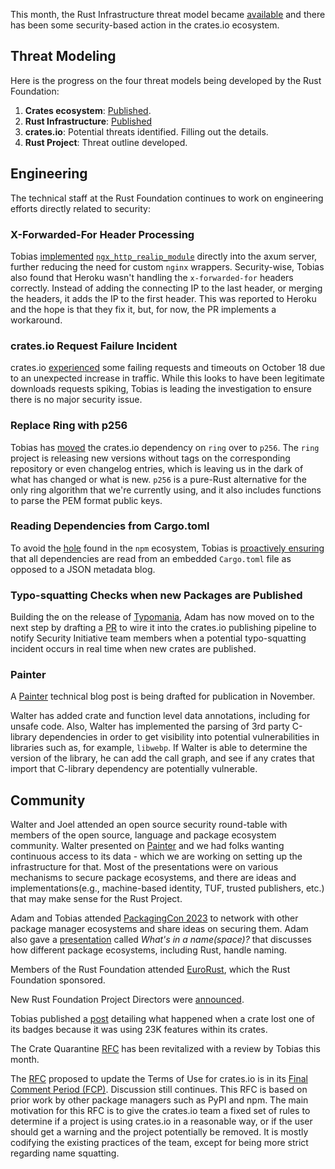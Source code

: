 This month, the Rust Infrastructure threat model became [available](https://docs.google.com/document/d/10Qlf8lk7VbpWhA0wHqJj4syYuUVr8rkGVM-k2qkb0QE/) and there has been some security-based action in the crates.io ecosystem.

## Threat Modeling

Here is the progress on the four threat models being developed by the Rust Foundation:

1. **Crates ecosystem**: [Published](https://drive.google.com/file/d/1YxpJ0W5eqat2Y3ZfbdwKm_AoNhX3hIj_/).
2. **Rust Infrastructure**: [Published](https://docs.google.com/document/d/10Qlf8lk7VbpWhA0wHqJj4syYuUVr8rkGVM-k2qkb0QE/)
3. **crates.io**: Potential threats identified. Filling out the details.
4. **Rust Project**: Threat outline developed.

## Engineering

The technical staff at the Rust Foundation continues to work on engineering efforts directly related to security:

### X-Forwarded-For Header Processing

Tobias [implemented](https://github.com/rust-lang/crates.io/pull/7359) [`ngx_http_realip_module`](http://nginx.org/en/docs/http/ngx_http_realip_module.html) directly into the axum server, further reducing the need for custom `nginx` wrappers. Security-wise, Tobias also found that Heroku wasn't handling the `x-forwarded-for` headers correctly. Instead of adding the connecting IP to the last header, or merging the headers, it adds the IP to the first header. This was reported to Heroku and the hope is that they fix it, but, for now, the PR implements a workaround.

### crates.io Request Failure Incident

crates.io [experienced](https://status.crates.io/incidents/fsrmr4bk8trw) some failing requests and timeouts on October 18 due to an unexpected increase in traffic. While this looks to have been legitimate downloads requests spiking, Tobias is leading the investigation to ensure there is no major security issue.

### Replace Ring with p256

Tobias has [moved](https://github.com/rust-lang/crates.io/pull/7252) the crates.io dependency on `ring` over to `p256`. The `ring` project is releasing new versions without tags on the corresponding repository or even changelog entries, which is leaving us in the dark of what has changed or what is new. `p256` is a pure-Rust alternative for the only ring algorithm that we're currently using, and it also includes functions to parse the PEM format public keys.

### Reading Dependencies from Cargo.toml

To avoid the [hole](https://blog.vlt.sh/blog/the-massive-hole-in-the-npm-ecosystem) found in the `npm` ecosystem, Tobias is [proactively ensuring](https://github.com/rust-lang/crates.io/pull/7238) that all dependencies are read from an embedded `Cargo.toml` file as opposed to a JSON metadata blog.


### Typo-squatting Checks when new Packages are Published

Building the on the release of [Typomania](https://github.com/rustfoundation/typomania), Adam has now moved on to the next step by drafting a [PR](https://github.com/rust-lang/crates.io/pull/7206) to wire it into the crates.io publishing pipeline to notify Security Initiative team members when a potential typo-squatting incident occurs in real time when new crates are published.

### Painter

A [Painter](https://github.com/rustfoundation/painter) technical blog post is being drafted for publication in November. 

Walter has added crate and function level data annotations, including for unsafe code. Also, Walter has implemented the parsing of 3rd party C-library dependencies in order to get visibility into potential vulnerabilities in libraries such as, for example, `libwebp`. If Walter is able to determine the version of the library, he can add the call graph, and see if any crates that import that C-library dependency are potentially vulnerable.

## Community

Walter and Joel attended an open source security round-table with members of the open source, language and package ecosystem community. Walter presented on [Painter](https://github.com/rustfoundation/painter) and we had folks wanting continuous access to its data - which we are working on setting up the infrastructure for that. Most of the presentations were on various mechanisms to secure package ecosystems, and there are ideas and implementations(e.g., machine-based identity, TUF, trusted publishers, etc.) that may make sense for the Rust Project.

Adam and Tobias attended [PackagingCon 2023](https://packaging-con.org/) to network with other package manager ecosystems and share ideas on securing them. Adam also gave a [presentation](https://cfp.packaging-con.org/2023/talk/RNYVN9/) called *What's in a name(space)?* that discusses how different package ecosystems, including Rust, handle naming.

Members of the Rust Foundation attended [EuroRust](https://eurorust.eu/2023/), which the Rust Foundation sponsored. 

New Rust Foundation Project Directors were [announced](https://blog.rust-lang.org/2023/10/19/announcing-the-new-rust-project-directors.html).

Tobias published a [post](https://blog.rust-lang.org/2023/10/26/broken-badges-and-23k-keywords.html) detailing what happened when a crate lost one of its badges because it was using 23K features within its crates.

The Crate Quarantine [RFC](https://github.com/rust-lang/rfcs/pull/3464) has been revitalized with a review by Tobias this month.

The [RFC](https://github.com/rust-lang/rfcs/pull/3463) proposed to update the Terms of Use for crates.io is in its [Final Comment Period (FCP)](https://blog.rust-lang.org/2023/09/22/crates-io-usage-policy-rfc.html). Discussion still continues. This RFC is based on prior work by other package managers such as PyPI and npm. The main motivation for this RFC is to give the crates.io team a fixed set of rules to determine if a project is using crates.io in a reasonable way, or if the user should get a warning and the project potentially be removed. It is mostly codifying the existing practices of the team, except for being more strict regarding name squatting.

